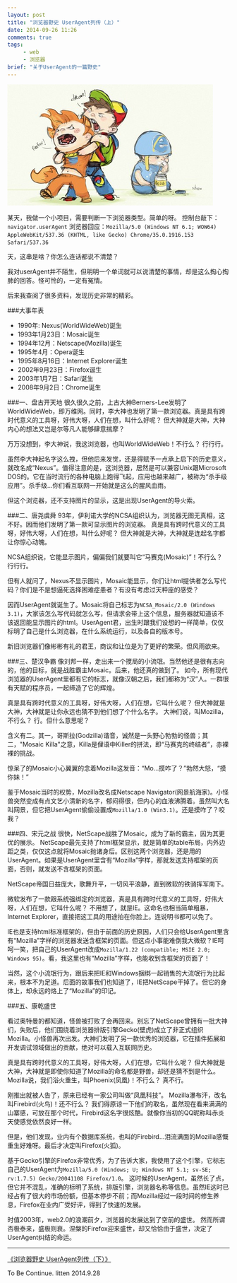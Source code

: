 ```yaml
---
layout: post
title: "浏览器野史 UserAgent列传（上）"
date: 2014-09-26 11:26
comments: true
tags:
     - web
     - 浏览器
brief: "关于UserAgent的一篇野史"
---
```


![其实应该叫做浏览器约架史](/assets/blogImg/browser-history.jpg)   

某天，我做一个小项目，需要判断一下浏览器类型。简单的呀。
控制台敲下：``navigator.userAgent``
浏览器回应：``Mozilla/5.0 (Windows NT 6.1; WOW64) AppleWebKit/537.36 (KHTML, like Gecko) Chrome/35.0.1916.153 Safari/537.36``

天，这串是啥？你怎么连话都说不清楚？

我对userAgent并不陌生，但明明一个单词就可以说清楚的事情，却是这么掏心掏肺的回答。怪可怜的，一定有冤情。

后来我查阅了很多资料，发现历史非常的精彩。

<!--more-->

###大事年表
* 1990年: Nexus(WorldWideWeb)诞生
* 1993年1月23日：Mosaic诞生
* 1994年12月：Netscape(Mozilla)诞生
* 1995年4月：Opera诞生
* 1995年8月16日：Internet Explorer诞生
* 2002年9月23日：Firefox诞生
* 2003年1月7日：Safari诞生
* 2008年9月2日：Chrome诞生

###一、盘古开天地
很久很久之前，上古大神Berners-Lee发明了WorldWideWeb，即万维网。同时，李大神也发明了第一款浏览器。真是具有跨时代意义的工具呀，好伟大呀，人们在想，叫什么好呢？
但大神就是大神，大神内心的想法又岂是尔等凡人能够肆意揣摩？

万万没想到，李大神说，我这浏览器，也叫WorldWideWeb！不行么？
行行行。

虽然李大神起名字这么拽，但他后来发觉，还是得赋予一点承上启下的历史意义，就改名成“Nexus”。值得注意的是，这浏览器，居然是可以兼容Unix跟Microsoft DOS的。它在当时流行的各种电脑上跑得飞起，应用也越来越广，被称为“杀手级应用”。杀手级…你们看互联网一开始就是这么的腥风血雨。

但这个浏览器，还不支持图片的显示，这是出现UserAgent的导火索。

###二、唐尧虞舜
93年，伊利诺大学的NCSA组织认为，浏览器无图无真相，这不好。因而他们发明了第一款可显示图片的浏览器。
真是具有跨时代意义的工具呀，好伟大呀，人们在想，叫什么好呢？
但大神就是大神，大神就是连起名字都让你惊心动魄。

NCSA组织说，它能显示图片，偏偏我们就要叫它“马赛克(Mosaic)”！不行么？
行行行。  

但有人就问了，Nexus不显示图片，Mosaic能显示，你们让html提供者怎么写代码？你们是不是想逼死选择困难症患者？有没有考虑过天秤座的感受？

因而UserAgent就诞生了。Mosaic将自己标志为``NCSA_Mosaic/2.0 (Windows 3.1)``，大家该怎么写代码就怎么写，但请求会带上这个信息，服务器就知道该不该返回能显示图片的html。UserAgent君，出生时跟我们设想的一样简单，仅仅标明了自己是什么浏览器，在什么系统运行，以及各自的版本号。

新旧浏览器们像彬彬有礼的君王，商议和让位是为了更好的繁荣。但风雨欲来。

###三、楚汉争霸
像刘邦一样，走出来一个搅局的小流氓。当然他还是很有志向的，他的目标，就是战胜霸主Mosaic。后来，他还真的做到了。
如今，所有现代浏览器的UserAgent里都有它的标志，就像汉朝之后，我们都称为“汉”人。一群很有天赋的程序员，一起缔造了它的辉煌。

真是具有跨时代意义的工具呀，好伟大呀，人们在想，它叫什么呢？
但大神就是大神，大神就是让你永远也猜不到他们想了个什么名字。
大神们说，叫Mozilla，不行么？
行。但什么意思呢？

含义有二。其一，哥斯拉(Godzilla)谐音，诚然是一头野心勃勃的怪兽；其二，"Mosaic Killa"之意，Killa是俚语中Killer的拼法，即“马赛克的终结者”，赤裸裸的挑战。  

惊呆了的Mosaic小心翼翼的念着Mozilla这发音：“Mo…摸咋了？”勃然大怒，“摸你妹！”

鉴于Mosaic当时的权势，Mozilla改名成Netscape Navigator(网景航海家)。小怪兽突然变成有点文艺小清新的名字，郁闷得很，但内心的血液沸腾着。虽然叫大名叫网景，但它把UserAgent偷偷设置成``Mozilla/1.0 (Win3.1)``。还是摸咋了？咬我？

###四、宋元之战
很快，NetScape战胜了Mosaic，成为了新的霸主，因为其更优的展示。
NetScape最先支持了html框架显示，就是简单的table布局，内外边距之类，仅仅这点就将Mosaic抛诸身后。区别这两个浏览器，还是用的UserAgent。如果是UserAgent里含有“Mozilla”字样，那就发送支持框架的页面，否则，就发送不含框架的页面。  

NetScape帝国日益庞大，歌舞升平，一切风平浪静，直到微软的铁骑挥军南下。

微软发布了一款跟系统强绑定的浏览器，真是具有跨时代意义的工具呀，好伟大呀，人们在想，它叫什么呢？
不用想了，就是IE。这命名也相当简单粗暴，Internet Explorer，直接把这工具的用途拍在你脸上。连说明书都可以免了。

IE也是支持html标准框架的，但由于前面的历史原因，人们只会给UserAgent里含有“Mozilla”字样的浏览器发送含框架的页面。但这点小事能难倒我大微软？IE呵呵一笑，把自己的UserAgent改成``Mozilla/1.22 (compatible; MSIE 2.0; Windows 95)``。看，我这里也有“Mozilla”字样，也能收到含框架的页面了！

当然，这个小流氓行为，跟后来把IE和Windows捆绑一起销售的大流氓行为比起来，根本不为足道。后面的故事我们也知道了，IE把NetScape干掉了。但它的身体上，却永远的烙上了“Mozilla”的印记。

###五、康乾盛世

看过奥特曼的都知道，怪兽被打败了会再回来。别忘了NetScape曾拥有一批大神们，失败后，他们围绕着浏览器排版引擎Gecko(壁虎)成立了非正式组织Mozilla。小怪兽再次出发。大神们发明了另一款优秀的浏览器，它在插件拓展和开发调试领域做出的贡献，绝对可以载入互联网历史。

真是具有跨时代意义的工具呀，好伟大呀，人们在想，它叫什么呢？
但大神就是大神，大神就是即使你知道了Mozilla的命名都是野兽，却还是猜不到是什么。
Mozilla说，我们浴火重生，叫Phoenix(凤凰)！不行么？
真不行。

刚推出就被人告了，原来已经有一家公司叫做“凤凰科技”。
Mozilla瀑布汗，改名叫Firebird(火鸟)！还不行么？
我们得原谅一下他们的取名，虽然现在看来满满的山寨感，可放在那个时代，Firebird这名字很炫酷。就像你当初的QQ昵称叫赤炎天使感觉依然良好一样。

但是，他们发现，业内有个数据库系统，也叫的Firebird…泪流满面的Mozilla感慨重生好难呀。最后才决定叫Firefox(火狐)。     

基于Gecko引擎的Firefox非常优秀，为了告诉大家，我使用了这个引擎，它标志自己的UserAgent为``Mozilla/5.0 (Windows; U; Windows NT 5.1; sv-SE; rv:1.7.5) Gecko/20041108 Firefox/1.0``。
这时候的UserAgent，虽然长了点，但它并不混乱，准确的标明了系统，排版引擎，浏览器名称等信息。虽然IE这时已经占有了很大的市场份额，但基本停步不前；而Mozilla经过一段时间的修生养息，Firefox在业内广受好评，得到了快速的发展。

时值2003年，web2.0的浪潮前夕，浏览器的发展达到了空前的盛世。
然而所谓否极泰来，盛极则衰。涅槃的Firefox迎来盛世，却又恰恰由于盛世，决定了UserAgent纠结的命运。

--------------------

[《浏览器野史 UserAgent列传（下）》](/2014/10/05/history-of-browser-useragent2/)

To Be Continue.
litten 2014.9.28
